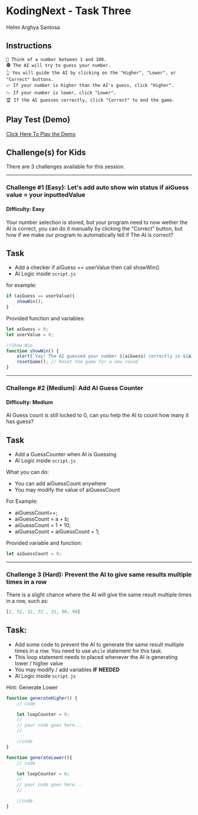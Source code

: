# KodingNext - Task Three
Helmi Arghya Santosa
## Instructions
```
🤔 Think of a number between 1 and 100.
🕵️ The AI will try to guess your number.
👆 You will guide the AI by clicking on the "Higher", "Lower", or "Correct" buttons.
📈 If your number is higher than the AI's guess, click "Higher".
📉 If your number is lower, click "Lower".
🏆 If the AI guesses correctly, click "Correct" to end the game.
```

## Play Test (Demo)
[Click Here To Play the Demo](https://herghys.github.io/Koding-Next-Task-Three/)


## Challenge(s) for Kids
There are 3 challenges available for this session.

---
### Challenge #1 (Easy): Let's add auto show win status if aiGuess value = your inputtedValue
#### Difficulty: Easy

Your number selection is stored, but your program need to now wether the AI is correct, you can do it manually by clicking the "Correct" button, but how if we make our program to automatically tell if The AI is correct?

Task
-
- Add a checker if aiGuess == userValue then call showWin()
- AI Logic inside ```script.js```

for example:
```js
if (aiGuess == userValue){
    showWin();
}
```
Provided function and variables:
```javascript
let aiGuess = 0;
let userValue = 0;

//Show Win
function showWin() {
    alert(`Yay! The AI guessed your number ${aiGuess} correctly in ${aiHigherGuessCount + aiLowerGuessCount + 1} attempts!`);
    resetGame(); // Reset the game for a new round
}
```

---
### Challenge #2 (Medium): Add AI Guess Counter
#### Difficulty: Medium

AI Guess count is still locked to 0, can you help the AI to count how many it has guess?

Task
-
- Add a GuessCounter when AI is Guessing
- AI Logic inside ```script.js```

What you can do:
- You can add aiGuessCount anywhere
- You may modify the value of aiGuessCount

For Example:
- aiGuessCount++;
- aiGuessCount = a + b;
- aiGuessCount = 1 +  10;
- aiGuessCount = aiGuessCount + 1;

Provided variable and function:
```js
let aiGuessCount = 0;
```

---
### Challenge 3 (Hard): Prevent the AI to give same results multiple times in a row
There is a slight chance where the AI will give the same result multiple times in a row, such as:
```javascript
[2, 32, 32, 32 , 31, 90, 90]
```
Task: 
-
- Add some code to prevent the AI to generate the same result multiple times in a row. You need to use ```while``` statement for this task. 
- This loop statement needs to placed whenever the AI is generating lower / higher value
- You may modify / add variables <b>IF NEEDED</b>
- AI Logic inside ```script.js```


Hint:
Generate Lower
```javascript
function generateHigher() {
    // code

    let loopCounter = 0;
    //
    // your code goes here...
    //

    //code
}

function generateLower(){
    // code

    let loopCounter = 0;
    //
    // your code goes here...
    //

    //code
}
```
